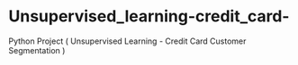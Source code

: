 # Unsupervised_learning-credit_card-
Python Project ( Unsupervised Learning - Credit Card Customer Segmentation )
